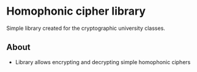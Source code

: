 # Homophonic cipher library
Simple library created for the cryptographic university classes.

## About
- Library allows encrypting and decrypting simple homophonic ciphers
